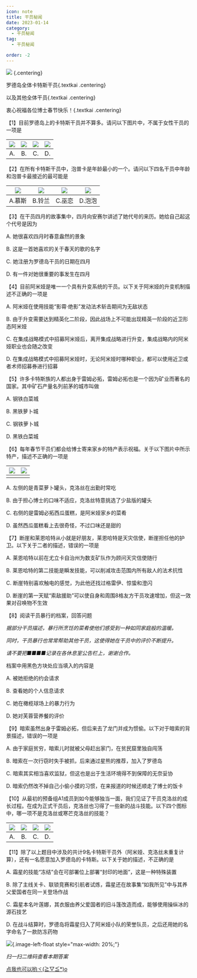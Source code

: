 ```yaml
---
icon: note
title: 干员秘闻
date: 2023-01-14
category:
  - 干员秘闻
tag:
  - 干员秘闻

order: -2
---
```


![](./res/ope_sec/topic.png) {.centering}

罗德岛全体卡特斯干员{.textkai .centering}

以及其他全体干员{.textkai .centering}

衷心祝福各位博士春节快乐！{.textkai .centering}

<!-- more -->

【1】目前罗德岛上的卡特斯干员并不算多。请问以下图片中，不属于女性干员的一项是

| ![](./res/ope_sec/q1_1.png) | ![](./res/ope_sec/q1_2.png) | ![](./res/ope_sec/q1_3.png) | ![](./res/ope_sec/q1_4.png) |
| :---: | :---: | :---: | :---: |
| A. | B. | C. | D. |

【2】在所有卡特斯干员中，泡普卡是年龄最小的一个。请问以下四名干员中年龄和泡普卡最接近的最可能是

| ![](./res/ope_sec/q2_1.png) | ![](./res/ope_sec/q2_2.png) | ![](./res/ope_sec/q2_3.png) | ![](./res/ope_sec/q2_4.png) |
| :---: | :---: | :---: | :---: |
| A.慕斯 | B.铃兰 | C.巫恋 | D.泡泡 |

【3】在干员四月的故事集中，四月向安赛尔讲述了她代号的来历。她给自己起这个代号是因为

A. 她很喜欢四月时春意盎然的景象

B. 这是一首她喜欢的关于春天的歌的名字

C. 她注册为罗德岛干员的日期在四月

D. 有一件对她很重要的事发生在四月

【4】目前阿米娅是唯一一个具有升变系统的干员。以下关于阿米娅的升变机制描述不正确的一项是

A. 阿米娅在使用技能“影霄·绝影”发动法术斩击期间为无敌状态

B. 由于升变需要达到精英化二阶段，因此战场上不可能出现精英一阶段的近卫形态阿米娅

C. 在集成战略模式中招募阿米娅后，离开集成战略进行升变，集成战略内的阿米娅职业也会随之改变

D. 在集成战略模式中招募阿米娅时，无论阿米娅时哪种职业，都可以使用近卫或者术师招募券进行招募

【5】许多卡特斯族的人都出身于雷姆必拓，雷姆必拓也是一个因为矿业而著名的国家。其中矿石产量名列前茅的城市叫做

A. 钢铁白菜城

B. 黑铁萝卜城

C. 钢铁萝卜城

D. 黑铁白菜城

【6】每年春节干员们都会给博士寄来家乡的特产表示祝福。关于以下图片中所示特产，描述不正确的一项是

| ![](./res/ope_sec/q6_1.png) | ![](./res/ope_sec/q6_2.png) |
| :---: | :---: |
| | |

A. 左侧的是青菜萝卜罐头，克洛丝在出勤时常吃

B. 由于担心博士的口味不适应，克洛丝特意挑选了少盐版的罐头

C. 右侧的是雷姆必拓西瓜蛋糕，是阿米娅家乡的菜肴

D. 虽然西瓜蛋糕看上去很奇怪，不过口味还是甜的

【7】断崖和莱恩哈特从小就是好朋友，莱恩哈特是天灾信使，断崖担任他的护卫。以下关于二者的描述，错误的一项是

A. 莱恩哈特以前在尤立卡自治州为数支矿队作为顾问天灾信使随行

B. 莱恩哈特的第二技能是瞬发技能，可以削减攻击范围内所有敌人的法术抗性

C. 断崖特别喜欢触电的感觉，为此他还找过格雷伊、惊蛰和澄闪

D. 断崖的第一天赋“索敌援助”可以使自身和周围8格友方干员攻速增加，但这一效果对召唤物不生效

【8】阅读干员暴行的档案，回答问题

*据部分干员描述，暴行所烹饪的菜肴使他们感受到一种如同家庭般的温暖。*

*同时，干员暴行也常常帮助其他干员，这使得她在干员中的评价不断提升。*

*请不要把■■■■记录在各休息室公告栏上，谢谢合作。*

档案中用黑色方块处应当填入的内容是

A. 被她拒绝的约会请求

B. 查看她的个人信息请求

C. 她在橄榄球场上的暴力行为

D. 她对芙蓉营养餐的评价

【9】暗索虽然出身于雷姆必拓，但后来去了龙门并成为惯偷。以下对于暗索的背景描述，错误的一项是

A. 由于家庭贫穷，暗索儿时就被父母赶出家门，在贫民窟里独自闯荡

B. 暗索在一次行窃时失手被抓，后来通过星熊的推荐，加入了罗德岛

C. 暗索其实相当喜欢监狱，但这也是出于生活环境得不到保障的无奈妥协

D. 暗索仍然改不掉自己小偷小摸的习惯，在来报道的时候还顺走了博士的饭卡

【10】从最初的预备组A1成员到如今能够独当一面，我们见证了干员克洛丝的成长过程。在成为正式干员后，克洛丝也习得了一些新的战斗技能。以下四个图标中，哪一项不是克洛丝或寒芒克洛丝的技能？

| ![](./res/ope_sec/q10_1.png) | ![](./res/ope_sec/q10_2.png) | ![](./res/ope_sec/q10_3.png) | ![](./res/ope_sec/q10_4.png) |
| :---: | :---: | :---: | :---: |
| A. | B. | C. | D. |

【11】除了以上题目中涉及的共计9名卡特斯干员外（阿米娅、克洛丝未重复计算），还有一名愿意加入罗德岛的卡特斯。以下关于她的描述，不正确的是

A. 霜星的技能“冻结”会在可部署位上部署“封印的地面”，这是一种特殊装置

B. 除了主线关卡、联锁竞赛和引航者试炼，霜星还在故事集“如我所见”中与其养父爱国者在同一关登场作战

C. 霜星本名叶莲娜，其衣服由养父爱国者的旧斗篷改造而成，能够使用操纵冰的源石技艺

D. 在战斗结算时，罗德岛将霜星归入了阿米娅小队的荣誉队员，之后还用她的名字命名了一款防冻药物

![](./res/ope_sec/answer.jpg){.image-left-float style="max-width: 20%;"}

*扫一扫二维码查看本期答案*

[点我也可以哟ヾ(≧▽≦*)o](https://www.wjx.cn/vm/OhX0W4x.aspx)<eod />

<FakeAds />
